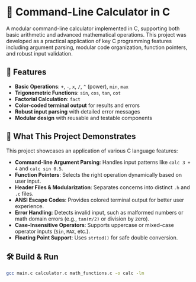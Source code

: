 # 🧮 Command-Line Calculator in C

A modular command-line calculator implemented in C, supporting both basic arithmetic and advanced mathematical operations. This project was developed as a practical application of key C programming features including argument parsing, modular code organization, function pointers, and robust input validation.

## 📌 Features

- **Basic Operations**: `+`, `-`, `x`, `/`, `^` (power), `min`, `max`
- **Trigonometric Functions**: `sin`, `cos`, `tan`, `cot`
- **Factorial Calculation**: `fact`
- **Color-coded terminal output** for results and errors
- **Robust input parsing** with detailed error messages
- **Modular design** with reusable and testable components

## 🧠 What This Project Demonstrates

This project showcases an application of various C language features:

- **Command-line Argument Parsing**: Handles input patterns like `calc 3 + 4` and `calc sin 0.5`.
- **Function Pointers**: Selects the right operation dynamically based on user input.
- **Header Files & Modularization**: Separates concerns into distinct `.h` and `.c` files.
- **ANSI Escape Codes**: Provides colored terminal output for better user experience.
- **Error Handling**: Detects invalid input, such as malformed numbers or math domain errors (e.g., `tan(π/2)` or division by zero).
- **Case-Insensitive Operators**: Supports uppercase or mixed-case operator inputs (`Sin`, `MAX`, etc.).
- **Floating Point Support**: Uses `strtod()` for safe double conversion.

## 🛠️ Build & Run
```bash
gcc main.c calculator.c math_functions.c -o calc -lm
